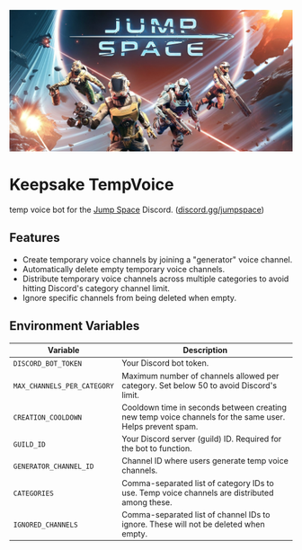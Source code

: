 <!-- markdownlint-disable MD041 -->
![Jump Space](./images/jump_space.jpeg)

# Keepsake TempVoice

temp voice bot for the [Jump Space](https://store.steampowered.com/app/1757300) Discord. ([discord.gg/jumpspace](https://discord.gg/jumpspace))

## Features

- Create temporary voice channels by joining a "generator" voice channel.
- Automatically delete empty temporary voice channels.
- Distribute temporary voice channels across multiple categories to avoid hitting Discord's category channel limit.
- Ignore specific channels from being deleted when empty.

## Environment Variables

| Variable                    | Description                                                                                                  |
|-----------------------------|--------------------------------------------------------------------------------------------------------------|
| `DISCORD_BOT_TOKEN`         | Your Discord bot token.                                                                                      |
| `MAX_CHANNELS_PER_CATEGORY` | Maximum number of channels allowed per category. Set below 50 to avoid Discord's limit.                      |
| `CREATION_COOLDOWN`         | Cooldown time in seconds between creating new temp voice channels for the same user. Helps prevent spam.      |
| `GUILD_ID`                  | Your Discord server (guild) ID. Required for the bot to function.                                            |
| `GENERATOR_CHANNEL_ID`      | Channel ID where users generate temp voice channels.                                                         |
| `CATEGORIES`                | Comma-separated list of category IDs to use. Temp voice channels are distributed among these.                |
| `IGNORED_CHANNELS`          | Comma-separated list of channel IDs to ignore. These will not be deleted when empty.                         |
